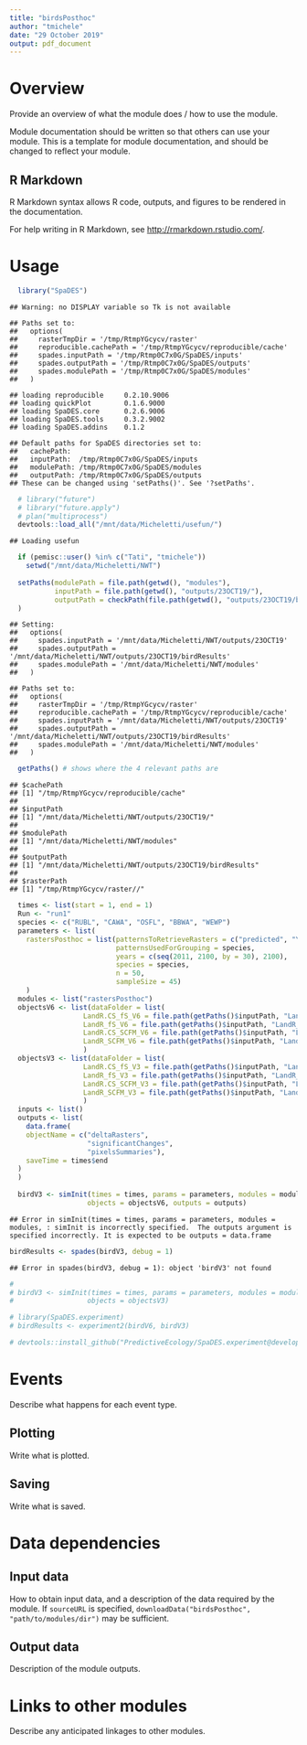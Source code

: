 ```yaml
---
title: "birdsPosthoc"
author: "tmichele"
date: "29 October 2019"
output: pdf_document
---
```


# Overview

Provide an overview of what the module does / how to use the module.

Module documentation should be written so that others can use your module.
This is a template for module documentation, and should be changed to reflect your module.

## R Markdown

R Markdown syntax allows R code, outputs, and figures to be rendered in the documentation.

For help writing in R Markdown, see http://rmarkdown.rstudio.com/.

# Usage


```r
  library("SpaDES")
```

```
## Warning: no DISPLAY variable so Tk is not available
```

```
## Paths set to:
##   options(
##     rasterTmpDir = '/tmp/RtmpYGcycv/raster'
##     reproducible.cachePath = '/tmp/RtmpYGcycv/reproducible/cache'
##     spades.inputPath = '/tmp/Rtmp0C7x0G/SpaDES/inputs'
##     spades.outputPath = '/tmp/Rtmp0C7x0G/SpaDES/outputs'
##     spades.modulePath = '/tmp/Rtmp0C7x0G/SpaDES/modules'
##   )
```

```
## loading reproducible     0.2.10.9006
## loading quickPlot        0.1.6.9000
## loading SpaDES.core      0.2.6.9006
## loading SpaDES.tools     0.3.2.9002
## loading SpaDES.addins    0.1.2
```

```
## Default paths for SpaDES directories set to:
##   cachePath:  
##   inputPath:  /tmp/Rtmp0C7x0G/SpaDES/inputs
##   modulePath: /tmp/Rtmp0C7x0G/SpaDES/modules
##   outputPath: /tmp/Rtmp0C7x0G/SpaDES/outputs
## These can be changed using 'setPaths()'. See '?setPaths'.
```

```r
  # library("future")
  # library("future.apply")
  # plan("multiprocess")
  devtools::load_all("/mnt/data/Micheletti/usefun/")
```

```
## Loading usefun
```

```r
  if (pemisc::user() %in% c("Tati", "tmichele"))
    setwd("/mnt/data/Micheletti/NWT")
  
  setPaths(modulePath = file.path(getwd(), "modules"),
           inputPath = file.path(getwd(), "outputs/23OCT19/"),
           outputPath = checkPath(file.path(getwd(), "outputs/23OCT19/birdResults"), create = TRUE)
  )
```

```
## Setting:
##   options(
##     spades.inputPath = '/mnt/data/Micheletti/NWT/outputs/23OCT19'
##     spades.outputPath = '/mnt/data/Micheletti/NWT/outputs/23OCT19/birdResults'
##     spades.modulePath = '/mnt/data/Micheletti/NWT/modules'
##   )
```

```
## Paths set to:
##   options(
##     rasterTmpDir = '/tmp/RtmpYGcycv/raster'
##     reproducible.cachePath = '/tmp/RtmpYGcycv/reproducible/cache'
##     spades.inputPath = '/mnt/data/Micheletti/NWT/outputs/23OCT19'
##     spades.outputPath = '/mnt/data/Micheletti/NWT/outputs/23OCT19/birdResults'
##     spades.modulePath = '/mnt/data/Micheletti/NWT/modules'
##   )
```

```r
  getPaths() # shows where the 4 relevant paths are
```

```
## $cachePath
## [1] "/tmp/RtmpYGcycv/reproducible/cache"
## 
## $inputPath
## [1] "/mnt/data/Micheletti/NWT/outputs/23OCT19/"
## 
## $modulePath
## [1] "/mnt/data/Micheletti/NWT/modules"
## 
## $outputPath
## [1] "/mnt/data/Micheletti/NWT/outputs/23OCT19/birdResults"
## 
## $rasterPath
## [1] "/tmp/RtmpYGcycv/raster//"
```

```r
  times <- list(start = 1, end = 1)
  Run <- "run1"
  species <- c("RUBL", "CAWA", "OSFL", "BBWA", "WEWP")
  parameters <- list(
    rastersPosthoc = list(patternsToRetrieveRasters = c("predicted", "Year", "tif"),
                          patternsUsedForGrouping = species,
                          years = c(seq(2011, 2100, by = 30), 2100),
                          species = species, 
                          n = 50,
                          sampleSize = 45)
    )
  modules <- list("rastersPosthoc")
  objectsV6 <- list(dataFolder = list(
                  LandR.CS_fS_V6 = file.path(getPaths()$inputPath, "LandR.CS_fS", Run, "birdPredictions"),
                  LandR_fS_V6 = file.path(getPaths()$inputPath, "LandR_fS", Run, "birdPredictions"),
                  LandR.CS_SCFM_V6 = file.path(getPaths()$inputPath, "LandR.CS_SCFM", Run, "birdPredictions"),
                  LandR_SCFM_V6 = file.path(getPaths()$inputPath, "LandR_SCFM", Run, "birdPredictions"))
                  )
  objectsV3 <- list(dataFolder = list(
                  LandR.CS_fS_V3 = file.path(getPaths()$inputPath, "LandR.CS_fS", Run, "birdPredictions"),
                  LandR_fS_V3 = file.path(getPaths()$inputPath, "LandR_fS", Run, "birdPredictions"),
                  LandR.CS_SCFM_V3 = file.path(getPaths()$inputPath, "LandR.CS_SCFM", Run, "birdPredictions"),
                  LandR_SCFM_V3 = file.path(getPaths()$inputPath, "LandR_SCFM", Run, "birdPredictions"))
                  )
  inputs <- list()
  outputs <- list(
    data.frame(
    objectName = c("deltaRasters",
                   "significantChanges",
                   "pixelsSummaries"),
    saveTime = times$end
  )
  )
  
  birdV3 <- simInit(times = times, params = parameters, modules = modules,
                   objects = objectsV6, outputs = outputs)
```

```
## Error in simInit(times = times, params = parameters, modules = modules, : simInit is incorrectly specified.  The outputs argument is specified incorrectly. It is expected to be outputs = data.frame
```

```r
birdResults <- spades(birdV3, debug = 1)
```

```
## Error in spades(birdV3, debug = 1): object 'birdV3' not found
```

```r
# 
# birdV3 <- simInit(times = times, params = parameters, modules = modules,
#                  objects = objectsV3)

# library(SpaDES.experiment)
# birdResults <- experiment2(birdV6, birdV3)

# devtools::install_github("PredictiveEcology/SpaDES.experiment@development")
```

# Events

Describe what happens for each event type.

## Plotting

Write what is plotted.

## Saving

Write what is saved.

# Data dependencies

## Input data

How to obtain input data, and a description of the data required by the module.
If `sourceURL` is specified, `downloadData("birdsPosthoc", "path/to/modules/dir")` may be sufficient.

## Output data

Description of the module outputs.

# Links to other modules

Describe any anticipated linkages to other modules.

